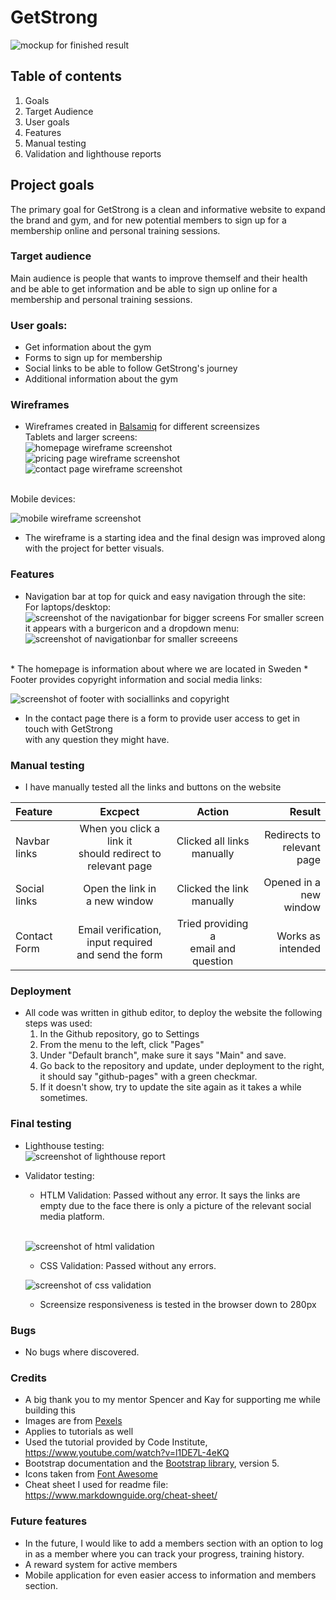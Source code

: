# GetStrong

![mockup for finished result](assets/images/mockup.png)

## Table of contents

1. Goals
2. Target Audience
3. User goals
4. Features
5. Manual testing
6. Validation and lighthouse reports

## Project goals

The primary goal for GetStrong is a clean and informative website to expand the brand and gym, and for new potential members to sign up for a membership online and personal training sessions.

### Target audience

Main audience is people that wants to improve themself and their health and be able to get information and be able to sign up online for a membership and personal training sessions.


### User goals:

* Get information about the gym
* Forms to sign up for membership
* Social links to be able to follow GetStrong's journey
* Additional information about the gym

### Wireframes

* Wireframes created in [Balsamiq](https://balsamiq.com/wireframes/desktop/#) for different screensizes<br>
Tablets and larger screens:<br>
![homepage wireframe screenshot](assets/images/homepage-wireframe.png)<br>
![pricing page wireframe screenshot](assets/images/pricing-wireframe.png)<br>
![contact page wireframe screenshot](assets/images/contact-wireframe.png)<br>
<br>
Mobile devices:<br>

![mobile wireframe screenshot](assets/images/wireframe-mobile.png)<br>

* The wireframe is a starting idea and the final design was improved along with the project for better visuals.

### Features

* Navigation bar at top for quick and easy navigation through the site:<br>
For laptops/desktop:<br>
![screenshot of the navigationbar for bigger screens](assets/images/navbar-lg-screen.png)
For smaller screen it appears with a burgericon and a dropdown menu:<br>
![screenshot of navigationbar for smaller screeens](assets/images/navbar-sm.png)
<br>
* The homepage is information about where we are located in Sweden
* Footer provides copyright information and social media links:<br>

![screenshot of footer with sociallinks and copyright](assets/images/footer.png)
* In the contact page there is a form to provide user access to get in touch with GetStrong<br>
with any question they might have.


### Manual testing

* I have manually tested all the links and buttons on the website


| Feature  | Excpect  | Action  | Result  |
|:---|:---:|:---:|---:|
|  Navbar links | When you click a link it <br>should redirect to relevant page  | Clicked all links manually  |  Redirects to <br>relevant page |
|  Social links | Open the link in<br>a new window  | Clicked the link manually  | Opened in a new<br>window  |
|  Contact Form | Email verification, input required<br>and send the form  | Tried providing a <br>email and question<br>  | Works as intended  |


### Deployment

* All code was written in github editor, to deploy the website the following steps was used:<br>
    1. In the Github repository, go to Settings
    2. From the menu to the left, click "Pages"
    3. Under "Default branch", make sure it says "Main" and save.
    4. Go back to the repository and update, under deployment to the right, it should say "github-pages" with a green checkmar.
    5. If it doesn't show, try to update the site again as it takes a while sometimes.

### Final testing 

* Lighthouse testing:<br>
![screenshot of lighthouse report](assets/images/lighthouse-report.png)
* Validator testing:
    - HTLM Validation: Passed without any error. It says the links are empty due to the face there is only a picture of the relevant social media platform.
    <br>
    
    ![screenshot of html validation](assets/images/html-validation.png)
    
    - CSS Validation: Passed without any errors.<br>
    
    ![screenshot of css validation](assets/images/css-validation.png)
    
    - Screensize responsiveness is tested in the browser down to 280px


### Bugs

* No bugs where discovered.

### Credits 

* A big thank you to my mentor Spencer and Kay for supporting me while building this
* Images are from [Pexels](https://www.pexels.com/sv-se/) 
* Applies to tutorials as well
* Used the tutorial provided by Code Institute, https://www.youtube.com/watch?v=l1DE7L-4eKQ
* Bootstrap documentation and the [Bootstrap library](https://getbootstrap.com/docs/5.3/getting-started/introduction/), version 5.
* Icons taken from [Font Awesome](https://fontawesome.com/)
* Cheat sheet I used for readme file: https://www.markdownguide.org/cheat-sheet/

### Future features

* In the future, I would like to add a members section with an option to log in as a member where you can track your progress, training history.
* A reward system for active members
* Mobile application for even easier access to information and members section.

